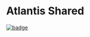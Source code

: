 # Atlantis Shared

[//]: # (VERSIONS)

[<img src="https://img.shields.io/static/v1?style=for-the-badge&label=%40atls%2Fcode-service&message=0.1.3&labelColor=ECEEF5&color=D7DCEB" alt='badge'>](https://npmjs.com/package/@atls/code-service)  

[//]: # (VERSIONS)
